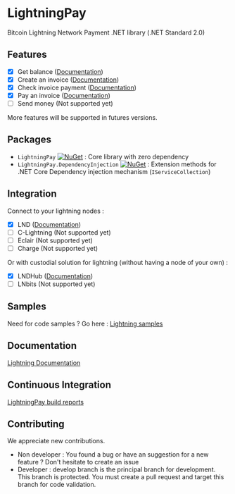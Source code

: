 # LightningPay
Bitcoin Lightning Network Payment .NET library (.NET Standard 2.0)

## Features

- [x] Get balance ([Documentation](documentation/client.md#get-wallet-balance))
- [x] Create an invoice ([Documentation](documentation/client.md#create-an-invoice))
- [x] Check invoice payment ([Documentation](documentation/client.md#check-invoice-payment))
- [x] Pay an invoice ([Documentation](documentation/client.md#pay))
- [ ] Send money  (Not supported yet)

More features will be supported in futures versions. 

## Packages

- `LightningPay` [![NuGet](https://img.shields.io/nuget/v/LightningPay.svg)](https://www.nuget.org/packages/LightningPay) : Core library with zero dependency
- `LightningPay.DependencyInjection` [![NuGet](https://img.shields.io/nuget/v/LightningPay.DependencyInjection.svg)](https://www.nuget.org/packages/LightningPay.DependencyInjection) : Extension methods for .NET Core Dependency injection mechanism (`IServiceCollection`)

## Integration

Connect to your lightning nodes : 

- [x] LND ([Documentation](documentation/client-lnd.md))
- [ ] C-Lightning  (Not supported yet)
- [ ] Eclair  (Not supported yet)
- [ ] Charge (Not supported yet)

Or with custodial solution for lightning (without having a node  of your own) : 

- [x] LNDHub  ([Documentation](documentation/client-lndhub.md))
- [ ] LNbits  (Not supported yet)

## Samples

Need for code samples ? Go here : [Lightning samples](samples/)

## Documentation

[Lightning Documentation](documentation/)

## Continuous Integration

[LightningPay build reports](https://dev.azure.com/NiawaCorp/LightningPay/_build?definitionId=24)

## Contributing

We appreciate new contributions.

- Non developer : You found a bug or have an suggestion for a new feature ? Don't hesitate to create an issue
- Developer : develop branch is the principal branch for development. This branch is protected. You must create a pull request and target this branch for code validation.